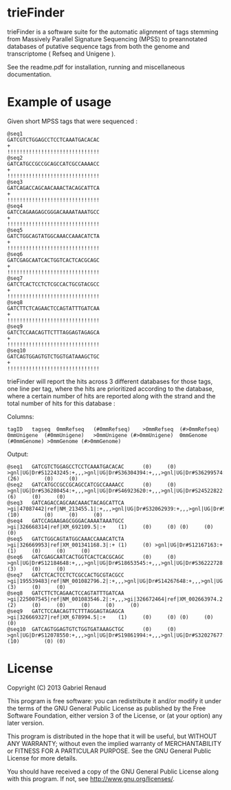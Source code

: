 trieFinder
==========


trieFinder is a software suite for the automatic alignment of tags stemming from Massively Parallel Signature Sequencing (MPSS) to preannotated databases of putative sequence tags from both the genome and transcriptome ( Refseq and Unigene ).


See the readme.pdf for installation, running and miscellaneous documentation.


Example of usage
==========

Given short MPSS tags that were sequenced :

    @seq1
    GATCGTCTGGAGCCTCCTCAAATGACACAC
    +
    !!!!!!!!!!!!!!!!!!!!!!!!!!!!!!
    @seq2
    GATCATGCCGCCGCAGCCATCGCCAAAACC
    +
    !!!!!!!!!!!!!!!!!!!!!!!!!!!!!!
    @seq3
    GATCAGACCAGCAACAAACTACAGCATTCA
    +
    !!!!!!!!!!!!!!!!!!!!!!!!!!!!!!
    @seq4
    GATCCAGAAGAGCGGGACAAAATAAATGCC
    +
    !!!!!!!!!!!!!!!!!!!!!!!!!!!!!!
    @seq5
    GATCTGGCAGTATGGCAAACCAAACATCTA
    +
    !!!!!!!!!!!!!!!!!!!!!!!!!!!!!!
    @seq6
    GATCGAGCAATCACTGGTCACTCACGCAGC
    +
    !!!!!!!!!!!!!!!!!!!!!!!!!!!!!!
    @seq7
    GATCTCACTCCTCTCGCCACTGCGTACGCC
    +
    !!!!!!!!!!!!!!!!!!!!!!!!!!!!!!
    @seq8
    GATCTTCTCAGAACTCCAGTATTTGATCAA
    +
    !!!!!!!!!!!!!!!!!!!!!!!!!!!!!!
    @seq9
    GATCTCCAACAGTTCTTTAGGAGTAGAGCA
    +
    !!!!!!!!!!!!!!!!!!!!!!!!!!!!!!
    @seq10
    GATCAGTGGAGTGTCTGGTGATAAAGCTGC
    +
    !!!!!!!!!!!!!!!!!!!!!!!!!!!!!!

trieFinder will report the hits across 3 different databases for those tags, one line per tag, where the hits are prioritized according to the database, where a certain number of hits are reported along with the strand and the total number of hits for this database  :

Columns:

    tagID	tagseq	0mmRefseq	(#0mmRefseq)	>0mmRefseq	(#>0mmRefseq)	0mmUnigene	(#0mmUnigene)	>0mmUnigene	(#>0mmUnigene)	0mmGenome	(#0mmGenome) >0mmGenome	(#>0mmGenome)

Output:

    @seq1	GATCGTCTGGAGCCTCCTCAAATGACACAC		(0)		(0)	>gnl|UG|Dr#S12243245:+,,,>gnl|UG|Dr#S36304394:+,,,>gnl|UG|Dr#S36299574:+,,,>gnl|UG|Dr#S12193130:+,,,>gnl|UG|Dr#S36316063:+,,,>gnl|UG|Dr#S12121054:+,,,>gnl|UG|Dr#S34224301:+,,,>gnl|UG|Dr#S12124397:+,,,>gnl|UG|Dr#S36315971:-,,,>gnl|UG|Dr#S21009866:-,,,>gnl|UG|Dr#S18222838:-,,,>gnl|UG|Dr#S12125085:-,,,>gnl|UG|Dr#S18221142:-	(26)		(0)		(0)
    @seq2	GATCATGCCGCCGCAGCCATCGCCAAAACC		(0)		(0)	>gnl|UG|Dr#S36280454:+,,,>gnl|UG|Dr#S46923620:+,,,>gnl|UG|Dr#S24522822:+,,,>gnl|UG|Dr#S34306077:+,,,>gnl|UG|Dr#S24523153:+,,,>gnl|UG|Dr#S19528905:+,,,>gnl|UG|Dr#S52625016:+,,,>gnl|UG|Dr#S26412454:+,,,>gnl|UG|Dr#S12281713:+,,,>gnl|UG|Dr#S19069881:+,,,>gnl|UG|Dr#S18655929:+,,,>gnl|UG|Dr#S21532139:+,,,>gnl|UG|Dr#S16007879:+,,,>gnl|UG|Dr#S26411042:+,,,>gnl|UG|Dr#S15988909:+	(6)		(0)		(0)
    @seq3	GATCAGACCAGCAACAAACTACAGCATTCA	>gi|47087442|ref|NM_213455.1|:+,,,>gnl|UG|Dr#S32062939:+,,,>gnl|UG|Dr#S16155405:+,,,>gnl|UG|Dr#S31888623:+,,,>gnl|UG|Dr#S36329495:+,,,>gnl|UG|Dr#S12247787:+,,,>gnl|UG|Dr#S31884660:+,,,>gnl|UG|Dr#S26113583:+	(10)		(0)		(0)		(0)
    @seq4	GATCCAGAAGAGCGGGACAAAATAAATGCC	>gi|326668314|ref|XM_692109.5|:+	(1)		(0)		(0)	(0)		(0)		(0)
    @seq5	GATCTGGCAGTATGGCAAACCAAACATCTA	>gi|326669953|ref|XM_001341168.3|:+	(1)		(0)	>gnl|UG|Dr#S12167163:+	(1)		(0)		(0)		(0)
    @seq6	GATCGAGCAATCACTGGTCACTCACGCAGC		(0)		(0)	>gnl|UG|Dr#S12184648:+,,,>gnl|UG|Dr#S18653545:+,,,>gnl|UG|Dr#S36222728:+,,,>gnl|UG|Dr#S36233154:+,,,>gnl|UG|Dr#S12283737:+,,,>gnl|UG|Dr#S27069424:+,,,>gnl|UG|Dr#S14274622:+,,,>gnl|UG|Dr#S12226371:+,,,>gnl|UG|Dr#S27073093:+,,,>gnl|UG|Dr#S27059264:+,,,>gnl|UG|Dr#S12181595:+,,,>gnl|UG|Dr#S12110458:+	(3)		(0)		(0)
    @seq7	GATCTCACTCCTCTCGCCACTGCGTACGCC	>gi|195539483|ref|NM_001082796.2|:+,,,>gnl|UG|Dr#S14267648:+,,,>gnl|UG|Dr#S12210562:+,,,>gnl|UG|Dr#S24604573:+,,,>gnl|UG|Dr#S12369849:+,,,>gnl|UG|Dr#S37452744:+,,,>gnl|UG|Dr#S12256675:+,,,>gnl|UG|Dr#S31851124:+,,,>gnl|UG|Dr#S17837918:+,,,>gnl|UG|Dr#S31869489:+,,,>gnl|UG|Dr#S35356608:+,,,>gnl|UG|Dr#S12100358:+	(3)		(0)		(0)
    @seq8	GATCTTCTCAGAACTCCAGTATTTGATCAA	>gi|225007545|ref|NM_001083546.2|:+,,,>gi|326672464|ref|XM_002663974.2|:+	(2)		(0)		(0)		(0)		(0)		(0)
    @seq9	GATCTCCAACAGTTCTTTAGGAGTAGAGCA	>gi|326669327|ref|XM_678994.5|:+	(1)		(0)		(0)	(0)		(0)		(0)
    @seq10	GATCAGTGGAGTGTCTGGTGATAAAGCTGC		(0)		(0)	>gnl|UG|Dr#S12078550:+,,,>gnl|UG|Dr#S19861994:+,,,>gnl|UG|Dr#S32027677:+,,,>gnl|UG|Dr#S34830601:+,,,>gnl|UG|Dr#S41574179:+,,,>gnl|UG|Dr#S46922454:+,,,>gnl|UG|Dr#S12113846:-	(10)		(0)	(0)


License
==========

Copyright (C) 2013 Gabriel Renaud

This program is free software: you can redistribute it and/or modify
it under the terms of the GNU General Public License as published by
the Free Software Foundation, either version 3 of the License, or
(at your option) any later version.

This program is distributed in the hope that it will be useful,
but WITHOUT ANY WARRANTY; without even the implied warranty of
MERCHANTABILITY or FITNESS FOR A PARTICULAR PURPOSE.  See the
GNU General Public License for more details.

You should have received a copy of the GNU General Public License
along with this program.  If not, see <http://www.gnu.org/licenses/>.
